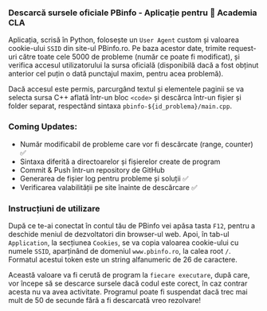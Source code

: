 ### Descarcă sursele oficiale PBinfo - Aplicație pentru 💎 Academia CLA

Aplicația, scrisă în Python, folosește un `User Agent` custom și valoarea cookie-ului `SSID` din site-ul PBinfo.ro. Pe baza acestor date, trimite request-uri către toate cele 5000 de probleme (număr ce poate fi modificat), și verifica accesul utilizatorului la sursa oficială (disponibilă dacă a fost obținut anterior cel puțin o dată punctajul maxim, pentru acea problemă).

Dacă accesul este permis, parcurgând textul și elementele paginii se va selecta sursa C++ aflată într-un bloc `<code>` și descărca într-un fișier și folder separat, respectând sintaxa `pbinfo-${id_problema}/main.cpp`.

### Coming Updates:

- Număr modificabil de probleme care vor fi descărcate (range, counter) ✅
- Sintaxa diferită a directoarelor și fișierelor create de program
- Commit & Push într-un repository de GitHub
- Generarea de fișier log pentru probleme și soluții ✅
- Verificarea valabilității pe site înainte de descărcare ✅

### Instrucțiuni de utilizare

După ce te-ai conectat în contul tău de PBinfo vei apăsa tasta `F12`, pentru a deschide meniul de dezvoltatori din browser-ul web. Apoi, în tab-ul `Application`, la secțiunea `Cookies`, se va copia valoarea cookie-ului cu numele `SSID`, aparținând de domeniul `www.pbinfo.ro`, la calea root `/`. Formatul acestui token este un string alfanumeric de 26 de caractere.

Această valoare va fi cerută de program la `fiecare executare`, după care, vor începe să se descarce sursele dacă codul este corect, în caz contrar acesta nu va avea activitate. Programul poate fi suspendat dacă trec mai mult de 50 de secunde fără a fi descarcată vreo rezolvare!
